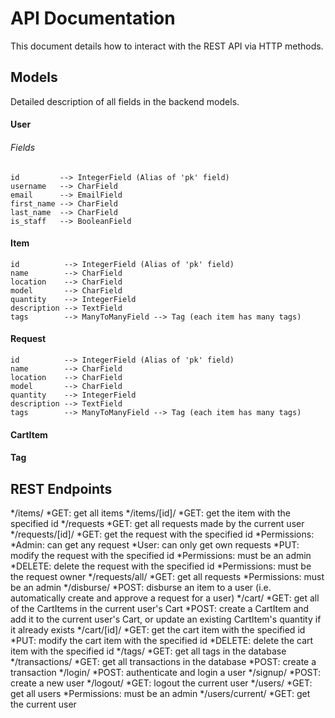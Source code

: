 API Documentation
=================

This document details how to interact with the REST API via HTTP methods.


Models
------
Detailed description of all fields in the backend models.

#### User

###### Fields
```
id         --> IntegerField (Alias of 'pk' field)
username   --> CharField
email      --> EmailField
first_name --> CharField
last_name  --> CharField
is_staff   --> BooleanField
```
#### Item
```
id          --> IntegerField (Alias of 'pk' field)
name        --> CharField
location    --> CharField
model       --> CharField
quantity    --> IntegerField
description --> TextField
tags        --> ManyToManyField --> Tag (each item has many tags)
```
#### Request
```
id          --> IntegerField (Alias of 'pk' field)
name        --> CharField
location    --> CharField
model       --> CharField
quantity    --> IntegerField
description --> TextField
tags        --> ManyToManyField --> Tag (each item has many tags)
```

#### CartItem

#### Tag

REST Endpoints
------------
*/items/
  *GET: get all items
*/items/[id]/
  *GET: get the item with the specified id
*/requests
  *GET: get all requests made by the current user
*/requests/[id]/
  *GET: get the request with the specified id
    *Permissions:  
      *Admin: can get any request
      *User: can only get own requests
  *PUT: modify the request with the specified id
    *Permissions: must be an admin
  *DELETE: delete the request with the specified id
    *Permissions: must be the request owner
*/requests/all/
  *GET: get all requests
    *Permissions: must be an admin
*/disburse/
  *POST: disburse an item to a user (i.e. automatically create and approve a request for a user)
*/cart/
  *GET: get all of the CartItems in the current user's Cart
  *POST: create a CartItem and add it to the current user's Cart, or update an existing CartItem's quantity if it already exists
*/cart/[id]/
  *GET: get the cart item with the specified id
  *PUT: modify the cart item with the specified id 
  *DELETE: delete the cart item with the specified id
*/tags/
  *GET: get all tags in the database
*/transactions/
  *GET: get all transactions in the database
  *POST: create a transaction
*/login/
  *POST: authenticate and login a user
*/signup/
  *POST: create a new user
*/logout/
  *GET: logout the current user
*/users/
  *GET: get all users
    *Permissions: must be an admin
*/users/current/
  *GET: get the current user
